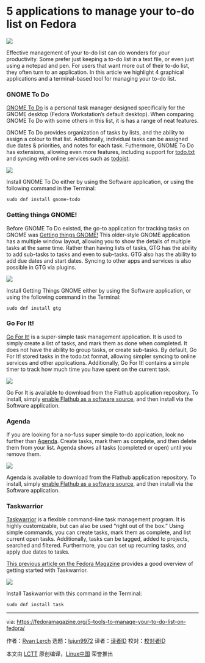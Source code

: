 5 applications to manage your to-do list on Fedora
======

![](https://fedoramagazine.org/wp-content/uploads/2018/08/todoapps-816x345.jpg)

Effective management of your to-do list can do wonders for your productivity. Some prefer just keeping a to-do list in a text file, or even just using a notepad and pen. For users that want more out of their to-do list, they often turn to an application. In this article we highlight 4 graphical applications and a terminal-based tool for managing your to-do list.

### GNOME To Do

[GNOME To Do][1] is a personal task manager designed specifically for the GNOME desktop (Fedora Workstation’s default desktop). When comparing GNOME To Do with some others in this list, it is has a range of neat features.

GNOME To Do provides organization of tasks by lists, and the ability to assign a colour to that list. Additionally, individual tasks can be assigned due dates & priorities, and notes for each task. Futhermore, GNOME To Do has extensions, allowing even more features, including support for [todo.txt][2] and syncing with online services such as [todoist][3].

![][4]

Install GNOME To Do either by using the Software application, or using the following command in the Terminal:
```
sudo dnf install gnome-todo

```

### Getting things GNOME!

Before GNOME To Do existed, the go-to application for tracking tasks on GNOME was [Getting things GNOME!][5] This older-style GNOME application has a multiple window layout, allowing you to show the details of multiple tasks at the same time. Rather than having lists of tasks, GTG has the ability to add sub-tasks to tasks and even to sub-tasks. GTG also has the ability to add due dates and start dates. Syncing to other apps and services is also possible in GTG via plugins.

![][6]

Install Getting Things GNOME either by using the Software application, or using the following command in the Terminal:
```
sudo dnf install gtg

```

### Go For It!

[Go For It!][7] is a super-simple task management application. It is used to simply create a list of tasks, and mark them as done when completed. It does not have the ability to group tasks, or create sub-tasks. By default, Go For It! stored tasks in the todo.txt format, allowing simpler syncing to online services and other applications. Additionally, Go For It! contains a simple timer to track how much time you have spent on the current task.

![][8]

Go For It is available to download from the Flathub application repository. To install, simply [enable Flathub as a software source][9], and then install via the Software application.

### Agenda

If you are looking for a no-fuss super simple to-do application, look no further than [Agenda][10]. Create tasks, mark them as complete, and then delete them from your list. Agenda shows all tasks (completed or open) until you remove them.

![][11]

Agenda is available to download from the Flathub application repository. To install, simply [enable Flathub as a software source][9], and then install via the Software application.

### Taskwarrior

[Taskwarrior][12] is a flexible command-line task management program. It is highly customizable, but can also be used “right out of the box.” Using simple commands, you can create tasks, mark them as complete, and list current open tasks. Additionally, tasks can be tagged, added to projects, searched and filtered. Furthermore, you can set up recurring tasks, and apply due dates to tasks.

[This previous article on the Fedora Magazine][13] provides a good overview of getting started with Taskwarrior.

![][14]

Install Taskwarrior with this command in the Terminal:
```
sudo dnf install task

```


--------------------------------------------------------------------------------

via: https://fedoramagazine.org/5-tools-to-manage-your-to-do-list-on-fedora/

作者：[Ryan Lerch][a]
选题：[lujun9972](https://github.com/lujun9972)
译者：[译者ID](https://github.com/译者ID)
校对：[校对者ID](https://github.com/校对者ID)

本文由 [LCTT](https://github.com/LCTT/TranslateProject) 原创编译，[Linux中国](https://linux.cn/) 荣誉推出

[a]: https://fedoramagazine.org/introducing-flatpak/
[1]:https://wiki.gnome.org/Apps/Todo/
[2]:http://todotxt.org/
[3]:https://en.todoist.com/
[4]:https://fedoramagazine.org/wp-content/uploads/2018/08/gnome-todo.png
[5]:https://wiki.gnome.org/Apps/GTG
[6]:https://fedoramagazine.org/wp-content/uploads/2018/08/gtg.png
[7]:http://manuel-kehl.de/projects/go-for-it/
[8]:https://fedoramagazine.org/wp-content/uploads/2018/08/goforit.png
[9]:https://fedoramagazine.org/install-flathub-apps-fedora/
[10]:https://github.com/dahenson/agenda
[11]:https://fedoramagazine.org/wp-content/uploads/2018/08/agenda.png
[12]:https://taskwarrior.org/
[13]:https://fedoramagazine.org/getting-started-taskwarrior/
[14]:https://fedoramagazine.org/wp-content/uploads/2018/08/taskwarrior.png
